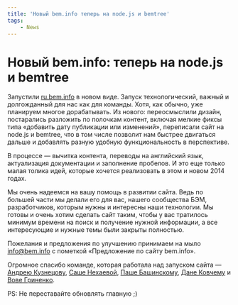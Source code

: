 ```yaml
---
title: 'Новый bem.info теперь на node.js и bemtree'
tags:
    - News
---
```


# Новый bem.info: теперь на node.js и bemtree

Запустили [ru.bem.info](http://ru.bem.info) в новом виде.
Запуск технологический, важный и долгожданный для нас как для команды. Хотя, как обычно, уже планируем многое дорабатывать.
Из нового: переосмыслили дизайн, постарались разложить по полочкам контент, включая мелкие фиксы типа «добавить дату публикации или изменений», переписали сайт на node.js и bemtree, что в том числе позволит нам быстрее двигаться дальше и добавлять разную удобную функциональность в перспективе.

В процессе — вычитка контента, переводы на английский язык, актуализация документации и заполнение пробелов. И это еще только малая толика идей, которые хочется реализовать в этом и новом 2014 годах.

Мы очень надеемся на вашу помощь в развитии сайта. Ведь по большей части мы делали его для вас, нашего сообщества БЭМ, разработчиков, которым нужны и интересны наши технологии. Мы готовы и очень хотим сделать сайт таким, чтобы у вас тратилось минимум времени на поиск и получение нужной информации, а все интересующие и нужные темы были закрыты полностью.

Пожелания и предложения по улучшению принимаем на мыло [info@bem.info](mailto:info@bem.info) с пометкой «Предложение по сайту bem.info».

Огромное спасибо команде, которая работала над запуском сайта — [Андрею Кузнецову](https://github.com/tormozz48/), [Саше Нехаевой](https://github.com/lesanra), [Паше Башинскому](http://ru.bem.info/authors/bashinsky-pavel/), [Дане Ковчему](https://twitter.com/kovchiy) и [Вове Гриненко](http://ru.bem.info/authors/grinenko-vladimir/).

PS: Не переставайте обновлять главную ;)
